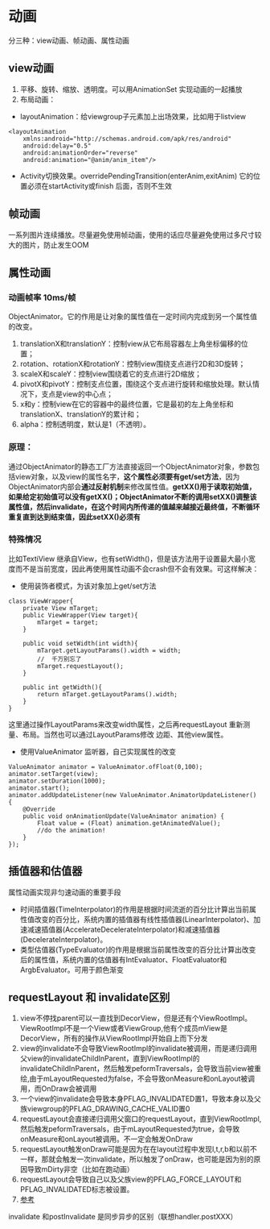 # 动画
分三种：view动画、帧动画、属性动画

## view动画
1. 平移、旋转、缩放、透明度。可以用AnimationSet 实现动画的一起播放
2. 布局动画：

* layoutAnimation：给viewgroup子元素加上出场效果，比如用于listview

```
<layoutAnimation
    xmlns:android="http://schemas.android.com/apk/res/android"
    android:delay="0.5"
    android:animationOrder="reverse"
    android:animation="@anim/anim_item"/>
```

* Activity切换效果。overridePendingTransition(enterAnim,exitAnim) 它的位置必须在startActivity或finish 后面，否则不生效

## 帧动画

一系列图片连续播放。尽量避免使用帧动画，使用的话应尽量避免使用过多尺寸较大的图片，防止发生OOM

## 属性动画

### 动画帧率 10ms/帧
ObjectAnimator。它的作用是让对象的属性值在一定时间内完成到另一个属性值的改变。

1. translationX和translationY：控制view从它布局容器左上角坐标偏移的位置；
2. rotation、rotationX和rotationY：控制view围绕支点进行2D和3D旋转；
3. scaleX和scaleY：控制view围绕着它的支点进行2D缩放；
4. pivotX和pivotY：控制支点位置，围绕这个支点进行旋转和缩放处理。默认情况下，支点是view的中心点；
5. x和y：控制view在它的容器中的最终位置，它是最初的左上角坐标和translationX、translationY的累计和；
6. alpha：控制透明度，默认是1（不透明）。

### 原理：
通过ObjectAnimator的静态工厂方法直接返回一个ObjectAnimator对象，参数包括view对象，以及view的属性名字，**这个属性必须要有get/set方法**，因为ObjectAnimator内部会**通过反射机制**来修改属性值。**getXX()用于读取初始值，如果给定初始值可以没有getXX()；ObjectAnimator不断的调用setXX()调整该属性值，然后invalidate，在这个时间内所传递的值越来越接近最终值，不断循环重复直到达到结束值，因此setXX()必须有**

### 特殊情况
比如TextiView 继承自View，也有setWidth()，但是该方法用于设置最大最小宽度而不是当前宽度，因此再使用属性动画不会crash但不会有效果。可这样解决：

* 使用装饰者模式，为该对象加上get/set方法

```
class ViewWrapper{
	private View mTarget;
	public ViewWrapper(View target){
		mTarget = target;
	}
	
	public void setWidth(int width){
		mTarget.getLayoutParams().width = width;
		//	千万别忘了
		mTarget.requestLayout();
	}
	
	public int getWidth(){
		return mTarget.getLayoutParams().width;
	}
}
```

这里通过操作LayoutParams来改变width属性，之后再requestLayout 重新测量、布局。当然也可以通过LayoutParams修改 边距、其他view属性。

* 使用ValueAnimator 监听器，自己实现属性的改变

```
ValueAnimator animator = ValueAnimator.ofFloat(0,100);
animator.setTarget(view);
animator.setDuration(1000);
animator.start();
animator.addUpdateListener(new ValueAnimator.AnimatorUpdateListener() {
    @Override
    public void onAnimationUpdate(ValueAnimator animation) {
        Float value = (Float) animation.getAnimatedValue();
        //do the animation!
    }
});
```

## 插值器和估值器
属性动画实现非匀速动画的重要手段

* 时间插值器(TimeInterpolator)的作用是根据时间流逝的百分比计算出当前属性值改变的百分比，系统内置的插值器有线性插值器(LinearInterpolator)、加速减速插值器(AccelerateDecelerateInterpolator)和减速插值器(DecelerateInterpolator)。
* 类型估值器(TypeEvaluator)的作用是根据当前属性改变的百分比计算出改变后的属性值，系统内置的估值器有IntEvaluator、FloatEvaluator和ArgbEvaluator。可用于颜色渐变

## requestLayout 和 invalidate区别

1. view不停找parent可以一直找到DecorView，但是还有个ViewRootImpl。ViewRootImpl不是一个View或者ViewGroup,他有个成员mView是DecorView，所有的操作从ViewRootImpl开始自上而下分发 
2. view的invalidate不会导致ViewRootImpl的invalidate被调用，而是递归调用父view的invalidateChildInParent，直到ViewRootImpl的invalidateChildInParent，然后触发peformTraversals，会导致当前view被重绘,由于mLayoutRequested为false，不会导致onMeasure和onLayout被调用，而OnDraw会被调用 
3. 一个view的invalidate会导致本身PFLAG_INVALIDATED置1，导致本身以及父族viewgroup的PFLAG_DRAWING_CACHE_VALID置0 
4. requestLayout会直接递归调用父窗口的requestLayout，直到ViewRootImpl,然后触发peformTraversals，由于mLayoutRequested为true，会导致onMeasure和onLayout被调用。不一定会触发OnDraw 
5. requestLayout触发onDraw可能是因为在在layout过程中发现l,t,r,b和以前不一样，那就会触发一次invalidate，所以触发了onDraw，也可能是因为别的原因导致mDirty非空（比如在跑动画） 
6. requestLayout会导致自己以及父族view的PFLAG_FORCE_LAYOUT和PFLAG_INVALIDATED标志被设置。 
7. [参考](https://blog.csdn.net/litefish/article/details/52859300 )

invalidate 和postInvalidate 是同步异步的区别（联想handler.postXXX）